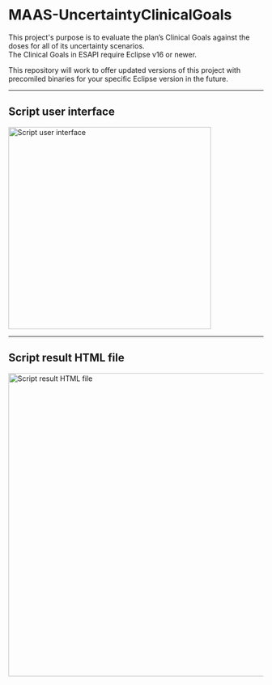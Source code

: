 # MAAS-UncertaintyClinicalGoals
This project's purpose is to evaluate the plan’s Clinical Goals against the doses for all of its uncertainty scenarios.
<br />
The Clinical Goals in ESAPI require Eclipse v16 or newer.

This repository will work to offer updated versions of this project with precomiled binaries for your specific Eclipse version in the future.

---

<h2>Script user interface</h2>

<img src="https://user-images.githubusercontent.com/26568659/226184021-55f2f90b-5598-4f2a-9795-04407853a621.png" 
      alt="Script user interface" width=400/>

---

<h2>Script result HTML file</h2>

<img src="https://user-images.githubusercontent.com/26568659/226184093-2f79e975-c520-4341-9f92-743caae2d5ad.png"
      alt="Script result HTML file" width=600/>

